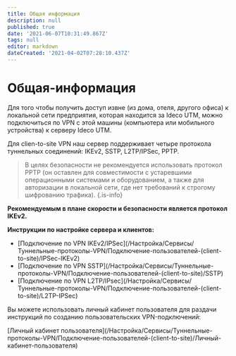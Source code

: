 ```yaml
---
title: Общая информация
description: null
published: true
date: '2021-06-07T10:31:49.867Z'
tags: null
editor: markdown
dateCreated: '2021-04-02T07:28:10.437Z'
---
```


# Общая-информация

Для того чтобы получить доступ извне \(из дома, отеля, другого офиса\) к локальной сети предприятия, которая находится за Ideco UTM, можно подключиться по VPN с этой машины \(компьютера или мобильного устройства\) к серверу Ideco UTM.

Для clien-to-site VPN наш сервер поддерживает четыре протокола туннельных соединений: IKEv2, SSTP, L2TP/IPSec, PPTP.

> В целях безопасности не рекомендуется использовать протокол PPTP \(он оставлен для совместимости с устаревшими операционными системами и оборудованием, а также для авторизации в локальной сети, где нет требований к строгому шифрованию трафика\). {.is-info}

**Рекомендуемым в плане скорости и безопасности является протокол IKEv2.**

**Инструкции по настройке сервера и клиентов:**

* \[Подключение по VPN IKEv2/IPSec\]\(/Настройка/Сервисы/Туннельные-протоколы-VPN/Подключение-пользователей-\(client-to-site\)/IPSec-IKEv2\)
* \[Подключение по VPN SSTP\]\(/Настройка/Сервисы/Туннельные-протоколы-VPN/Подключение-пользователей-\(client-to-site\)/SSTP\)
* \[Подключение по VPN L2TP/IPsec\]\(/Настройка/Сервисы/Туннельные-протоколы-VPN/Подключение-пользователей-\(client-to-site\)/L2TP-IPSec\)

Вы можете использовать личный кабинет пользователя для раздачи инструкций по созданию пользовательских VPN-подключений:

\[Личный кабинет пользователя\]\(/Настройка/Сервисы/Туннельные-протоколы-VPN/Подключение-пользователей-\(client-to-site\)/Личный-кабинет-пользователя\)


